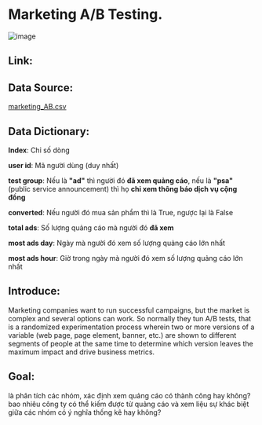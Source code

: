 # Marketing A/B Testing.
![image](https://github.com/user-attachments/assets/ccb84047-187b-4b26-b494-ddb1be853dec)


## Link:
  ## Data Source: 
  [marketing_AB.csv](https://www.kaggle.com/code/chenwei17557/rfm-customer-segmentation-and-3d-visualization/output?select=marketing_AB.csv)

  ## Data Dictionary:
  **Index**: Chỉ số dòng

  **user id**: Mã người dùng (duy nhất)

  **test group**: Nếu là **"ad"** thì người đó **đã xem quảng cáo**, nếu là **"psa"** (public service announcement) thì họ **chỉ xem thông báo dịch vụ cộng đồng**

  **converted**: Nếu người đó mua sản phẩm thì là True, ngược lại là False

  **total ads**: Số lượng quảng cáo mà người đó **đã xem**

  **most ads day**: Ngày mà người đó xem số lượng quảng cáo lớn nhất

  **most ads hour**: Giờ trong ngày mà người đó xem số lượng quảng cáo lớn nhất

## Introduce:
  Marketing companies want to run successful campaigns, but the market is complex and several options can work. So normally they tun A/B tests, that is a randomized experimentation process wherein two or more versions of a variable     (web page, page element, banner, etc.) are shown to different segments of people at the same time to determine which version leaves the maximum impact and drive business metrics.

## Goal:
  là phân tích các nhóm, xác định xem quảng cáo có thành công hay không?
  bao nhiêu công ty có thể kiếm được từ quảng cáo và xem liệu sự khác biệt giữa các nhóm có ý nghĩa thống kê hay không?
